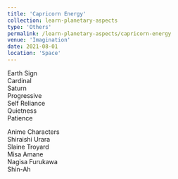 ```yaml
---
title: 'Capricorn Energy'
collection: learn-planetary-aspects
type: 'Others'
permalink: /learn-planetary-aspects/capricorn-energy
venue: 'Imagination'
date: 2021-08-01
location: 'Space'
---
```


Earth Sign  
Cardinal  
Saturn  
Progressive  
Self Reliance  
Quietness  
Patience  
  
Anime Characters  
Shiraishi Urara  
Slaine Troyard  
Misa Amane  
Nagisa Furukawa  
Shin-Ah 
